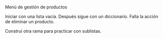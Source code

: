 Menú de gestión de productos

Iniciar con una lista vacía. Después sigue con un diccionario. Falla la acción de eliminar un producto. 

Construi otra rama para practicar con sublistas.
